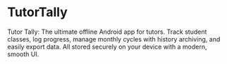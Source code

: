 # TutorTally
Tutor Tally: The ultimate offline Android app for tutors. Track student classes, log progress, manage monthly cycles with history archiving, and easily export data. All stored securely on your device with a modern, smooth UI.
